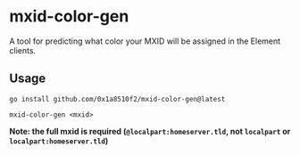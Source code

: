 # mxid-color-gen
A tool for predicting what color your MXID will be assigned in the Element clients.

## Usage

```
go install github.com/0x1a8510f2/mxid-color-gen@latest

mxid-color-gen <mxid>
```

**Note: the full mxid is required (`@localpart:homeserver.tld`, not `localpart` or `localpart:homeserver.tld`)**
